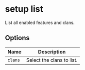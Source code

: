 # setup list

List all enabled features and clans.

## Options

| Name    | Description               |
| ------- | ------------------------- |
| `clans` | Select the clans to list. |
